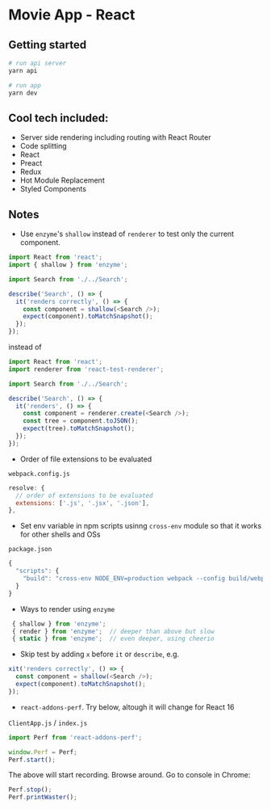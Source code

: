 # Movie App - React

[gh-page]: http://btholt.github.io/complete-intro-to-react/

## Getting started

```sh
# run api server
yarn api

# run app
yarn dev
```

## Cool tech included:

- Server side rendering including routing with React Router
- Code splitting
- React
- Preact
- Redux
- Hot Module Replacement
- Styled Components

## Notes

- Use `enzyme`'s `shallow` instead of `renderer` to test only the current component.

```javascript
import React from 'react';
import { shallow } from 'enzyme';

import Search from './../Search';

describe('Search', () => {
  it('renders correctly', () => {
    const component = shallow(<Search />);
    expect(component).toMatchSnapshot();
  });
});
```

instead of

```javascript
import React from 'react';
import renderer from 'react-test-renderer';

import Search from './../Search';

describe('Search', () => {
  it('renders', () => {
    const component = renderer.create(<Search />);
    const tree = component.toJSON();
    expect(tree).toMatchSnapshot();
  });
});
```


- Order of file extensions to be evaluated

`webpack.config.js`

```javascript
resolve: {
  // order of extensions to be evaluated
  extensions: ['.js', '.jsx', '.json'],
},
```

- Set env variable in npm scripts usinng `cross-env` module so that it works for other shells and OSs

`package.json`

```javascript
{
  "scripts": {
    "build": "cross-env NODE_ENV=production webpack --config build/webpack.config.prod.js"
  }
}
```

- Ways to render using `enzyme`

```javascript
 { shallow } from 'enzyme';
 { render } from 'enzyme';  // deeper than above but slow
 { static } from 'enzyme';  // even deeper, using cheerio
```

- Skip test by adding `x` before `it` or `describe`, e.g.

```javascript
xit('renders correctly', () => {
  const component = shallow(<Search />);
  expect(component).toMatchSnapshot();
});
```

- `react-addons-perf`. Try below, altough it will change for React 16

`ClientApp.js` / `index.js`

```javascript
import Perf from 'react-addons-perf';

window.Perf = Perf;
Perf.start();
```

The above will start recording. Browse around. Go to console in Chrome:
```javascript
Perf.stop();
Perf.printWaster();
```
